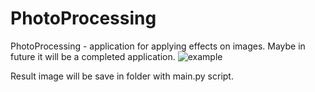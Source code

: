 # PhotoProcessing
PhotoProcessing - application for applying effects on images.
Maybe in future it will be a completed application.
![example](https://github.com/TakingAway/PhotoProcessing/blob/master/Image/Example.png)

Result image will be save in folder with main.py script.
